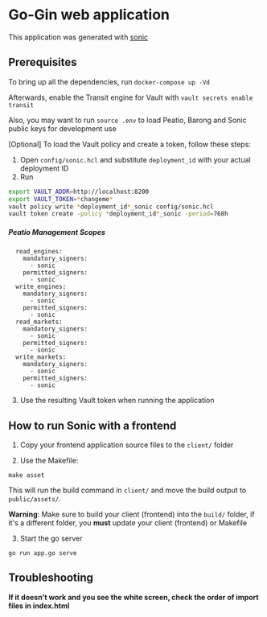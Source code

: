 # Go-Gin web application

This application was generated with [sonic](https://github.com/openware/sonic)

## Prerequisites

To bring up all the dependencies, run `docker-compose up -Vd`

Afterwards, enable the Transit engine for Vault with `vault secrets enable transit`

Also, you may want to run `source .env` to load Peatio, Barong and Sonic public keys for development use

[Optional] To load the Vault policy and create a token, follow these steps:
1. Open `config/sonic.hcl` and substitute `deployment_id` with your actual deployment ID
2. Run
```sh
export VAULT_ADDR=http://localhost:8200
export VAULT_TOKEN=*changeme*
vault policy write *deployment_id*_sonic config/sonic.hcl
vault token create -policy *deployment_id*_sonic -period=768h
```

##### Peatio Management Scopes
```
  read_engines:
    mandatory_signers:
      - sonic
    permitted_signers:
      - sonic
  write_engines:
    mandatory_signers:
      - sonic
    permitted_signers:
      - sonic
  read_markets:
    mandatory_signers:
      - sonic
    permitted_signers:
      - sonic
  write_markets:
    mandatory_signers:
      - sonic
    permitted_signers:
      - sonic
```

3. Use the resulting Vault token when running the application

## How to run Sonic with a frontend

1. Copy your frontend application source files to the `client/` folder

2. Use the Makefile:
```
make asset
```
This will run the build command in `client/` and move the build output to `public/assets/`.

**Warning**: Make sure to build your client (frontend) into the `build/` folder, if it's a different folder, you **must** update your client (frontend) or Makefile

3. Start the go server
```
go run app.go serve
```

## Troubleshooting
**If it doesn't work and you see the white screen, check the order of import files in index.html**

